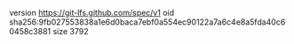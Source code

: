 version https://git-lfs.github.com/spec/v1
oid sha256:9fb027553838a1e6d0baca7ebf0a554ec90122a7a6c4e8a5fda40c60458c3881
size 3792
